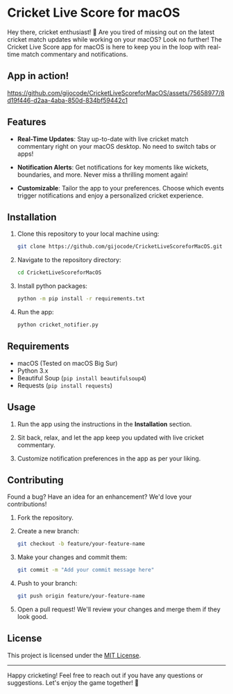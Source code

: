 # Cricket Live Score for macOS

Hey there, cricket enthusiast! 🏏 Are you tired of missing out on the latest cricket match updates while working on your macOS? Look no further! The Cricket Live Score app for macOS is here to keep you in the loop with real-time match commentary and notifications.


## App in action!


https://github.com/gijocode/CricketLiveScoreforMacOS/assets/75658977/8d19f446-d2aa-4aba-850d-834bf59442c1



## Features

-   **Real-Time Updates**: Stay up-to-date with live cricket match commentary right on your macOS desktop. No need to switch tabs or apps!

-   **Notification Alerts**: Get notifications for key moments like wickets, boundaries, and more. Never miss a thrilling moment again!

-   **Customizable**: Tailor the app to your preferences. Choose which events trigger notifications and enjoy a personalized cricket experience.

## Installation

1. Clone this repository to your local machine using:

    ```bash
    git clone https://github.com/gijocode/CricketLiveScoreforMacOS.git
    ```

2. Navigate to the repository directory:

    ```bash
    cd CricketLiveScoreforMacOS
    ```

3. Install python packages:

    ```bash
    python -m pip install -r requirements.txt
    ```

4. Run the app:
    ```bash
    python cricket_notifier.py
    ```

## Requirements

-   macOS (Tested on macOS Big Sur)
-   Python 3.x
-   Beautiful Soup (`pip install beautifulsoup4`)
-   Requests (`pip install requests`)

## Usage

1. Run the app using the instructions in the **Installation** section.

2. Sit back, relax, and let the app keep you updated with live cricket commentary.

3. Customize notification preferences in the app as per your liking.

## Contributing

Found a bug? Have an idea for an enhancement? We'd love your contributions!

1. Fork the repository.
2. Create a new branch:

    ```bash
    git checkout -b feature/your-feature-name
    ```

3. Make your changes and commit them:

    ```bash
    git commit -m "Add your commit message here"
    ```

4. Push to your branch:

    ```bash
    git push origin feature/your-feature-name
    ```

5. Open a pull request! We'll review your changes and merge them if they look good.

## License

This project is licensed under the [MIT License](LICENSE).

---

Happy cricketing! Feel free to reach out if you have any questions or suggestions. Let's enjoy the game together! 🎉
